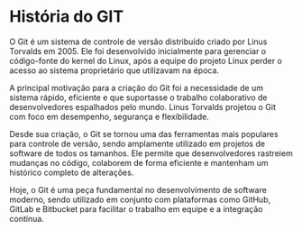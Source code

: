 # História do GIT

O Git é um sistema de controle de versão distribuído criado por Linus Torvalds em 2005. Ele foi desenvolvido inicialmente para gerenciar o código-fonte do kernel do Linux, após a equipe do projeto Linux perder o acesso ao sistema proprietário que utilizavam na época.

A principal motivação para a criação do Git foi a necessidade de um sistema rápido, eficiente e que suportasse o trabalho colaborativo de desenvolvedores espalhados pelo mundo. Linus Torvalds projetou o Git com foco em desempenho, segurança e flexibilidade.

Desde sua criação, o Git se tornou uma das ferramentas mais populares para controle de versão, sendo amplamente utilizado em projetos de software de todos os tamanhos. Ele permite que desenvolvedores rastreiem mudanças no código, colaborem de forma eficiente e mantenham um histórico completo de alterações.

Hoje, o Git é uma peça fundamental no desenvolvimento de software moderno, sendo utilizado em conjunto com plataformas como GitHub, GitLab e Bitbucket para facilitar o trabalho em equipe e a integração contínua. 
